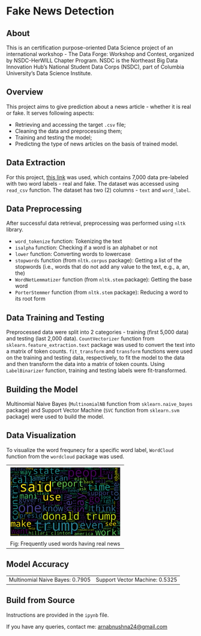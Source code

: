 # Fake News Detection

## About
This is an certification purpose-oriented Data Science project of an international workshop - The Data Forge: Workshop and Contest, organized by NSDC-HerWILL Chapter Program. NSDC is the Northeast Big Data Innovation Hub’s National Student Data Corps (NSDC), part of Columbia University’s Data Science Institute.


## Overview
This project aims to give prediction about a news article - whether it is real or fake. It serves following aspects:

* Retrieving and accessing the target `.csv` file;
* Cleaning the data and preprocessing them;
* Training and testing the model;
* Predicting the type of news articles on the basis of trained model.


## Data Extraction
For this project, [this link](https://raw.githubusercontent.com/raima2001/HerWILL-NSDC-DS-Contest/main/news_dataset_subset%20(1).csv) was used, which contains 7,000 data pre-labeled with two word labels - real and fake. The dataset was accessed using `read_csv` function. The dataset has two (2) columns - `text` and `word_label`.


## Data Preprocessing
After successful data retrieval, preprocessing was performed using `nltk` library.

* `word_tokenize` function: Tokenizing the text
* `isalpha` function: Checking if a word is an alphabet or not
* `lower` function: Converting words to lowercase
* `stopwords` function (from `nltk.corpus` package): Getting a list of the stopwords (i.e., words that do not add any value to the text, e.g., a, an, the)
* `WordNetLemmatizer` function (from `nltk.stem` package): Getting the base word
* `PorterStemmer` function (from `nltk.stem` package): Reducing a word to its root form


## Data Training and Testing
Preprocessed data were split into 2 categories - training (first 5,000 data) and testing (last 2,000 data). `CountVectorizer` function from `sklearn.feature_extraction.text` package was used to convert the text into a matrix of token counts. `fit_transform` and `transform` functions were used on the training and testing data, respectively, to fit the model to the data and then transform the data into a matrix of token counts. Using `LabelBinarizer` function, training and testing labels were fit-transformed.


## Building the Model
Multinomial Naive Bayes (`MultinomialNB` function from `sklearn.naive_bayes` package) and Support Vector Machine (`SVC` function from `sklearn.svm` package) were used to build the model.


## Data Visualization
To visualize the word frequnecy for a specific word label, `WordCloud` function from the `wordcloud` package was used.

<table>
  <tr>
    <td align="center"><img src="https://github.com/ArnabUshna24/Fake-News-Detection/blob/main/real_news.png" alt="Real News" width="300"/></td>
  </tr>
  <tr>
    <td align="center"> Fig: Frequently used words having real news </td>   
  </tr>
</table>


## Model Accuracy
<table>
  <tr>
    <td align="left"> Multinomial Naive Bayes: 0.7905 </td>
    <td align="left"> Support Vector Machine: 0.5325 </td>
  </tr>
</table>


## Build from Source
Instructions are provided in the `ipynb` file.


If you have any queries, contact me: arnabnushna24@gmail.com
